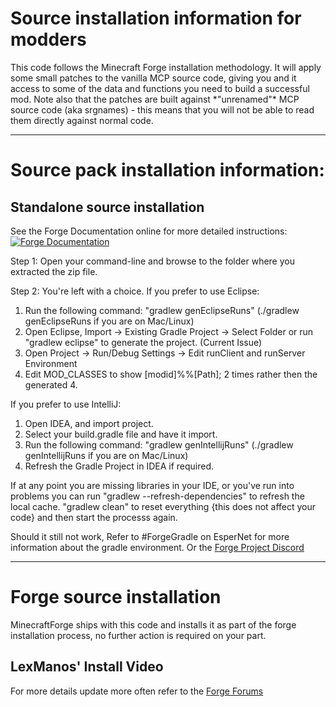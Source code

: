 Source installation information for modders
===========================================

This code follows the Minecraft Forge installation methodology. It will apply some small patches to the vanilla MCP source code, giving you and it access to some of the data and functions you need to build a successful mod. Note also that the patches are built against \*"unrenamed"\* MCP source code (aka srgnames) - this means that you will not be able to read them directly against normal code.

* * *

Source pack installation information:
=====================================

Standalone source installation
------------------------------

See the Forge Documentation online for more detailed instructions: [![Forge Documentation](https://mcforge.readthedocs.io/en/1.15.x/images/logo.svg)](http://mcforge.readthedocs.io/en/latest/gettingstarted/)  

Step 1: Open your command-line and browse to the folder where you extracted the zip file.

Step 2: You're left with a choice. If you prefer to use Eclipse:

1.  Run the following command: "gradlew genEclipseRuns" (./gradlew genEclipseRuns if you are on Mac/Linux)
2.  Open Eclipse, Import &#x2192; Existing Gradle Project &#x2192; Select Folder or run "gradlew eclipse" to generate the project. (Current Issue)
3.  Open Project &#x2192; Run/Debug Settings &#x2192; Edit runClient and runServer 	 Environment
4.  Edit MOD\_CLASSES to show \[modid\]%%\[Path\]; 2 times rather then the generated 4.

If you prefer to use IntelliJ:

1.  Open IDEA, and import project.
2.  Select your build.gradle file and have it import.
3.  Run the following command: "gradlew genIntellijRuns" (./gradlew genIntellijRuns if you are on Mac/Linux)
4.  Refresh the Gradle Project in IDEA if required.

If at any point you are missing libraries in your IDE, or you've run into problems you can run "gradlew --refresh-dependencies" to refresh the local cache. "gradlew clean" to reset everything {this does not affect your code} and then start the processs again.

Should it still not work, Refer to #ForgeGradle on EsperNet for more information about the gradle environment. Or the [Forge Project Discord](https://discord.gg/UvedJ9m)

* * *

Forge source installation
=========================

MinecraftForge ships with this code and installs it as part of the forge installation process, no further action is required on your part.

LexManos' Install Video
-----------------------

For more details update more often refer to the [Forge Forums](https://www.minecraftforge.net/forum/index.php/topic,14048.0.html)